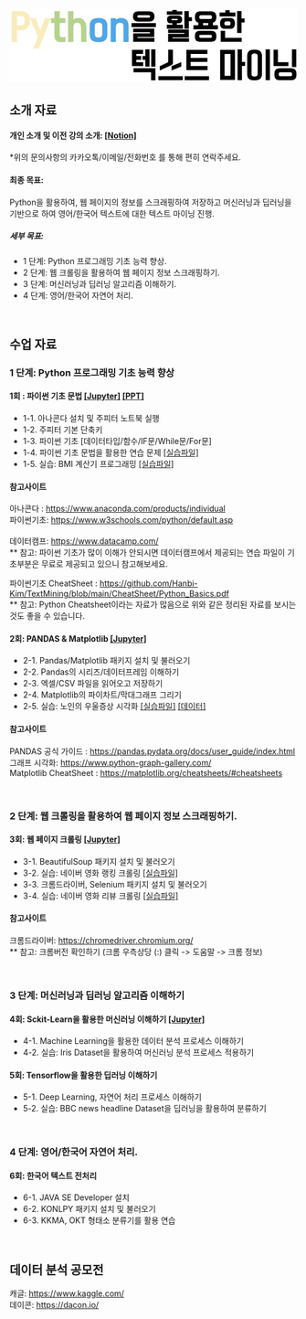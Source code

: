 <img src="https://github.com/Hanbi-Kim/TextMining/blob/main/images/Python%EC%9D%84%ED%99%9C%EC%9A%A9%ED%95%9C%ED%85%8D%EC%8A%A4%ED%8A%B8%EB%A7%88%EC%9D%B4%EB%8B%9D.jpg?raw=true">


## 소개 자료 
#### 개인 소개 및 이전 강의 소개: [[Notion]](https://cake-margin-976.notion.site/1fac504dedd34abd80908da49dc295d4) <br>
*위의 문의사항의 카카오톡/이메일/전화번호 를 통해 편히 연락주세요. <br>

#### 최종 목표:
Python을 활용하여, 웹 페이지의 정보를 스크래핑하여 저장하고 머신러닝과 딥러닝을 기반으로 하여 영어/한국어 텍스트에 대한 텍스트 마이닝 진행. 

##### 세부 목표:
- 1 단계: Python 프로그래밍 기초 능력 향상.
- 2 단계: 웹 크롤링을 활용하여 웹 페이지 정보 스크래핑하기.
- 3 단계: 머신러닝과 딥러닝 알고리즘 이해하기.
- 4 단계: 영어/한국어 자연어 처리.
  
<br>

## 수업 자료 
### 1 단계: Python 프로그래밍 기초 능력 향상
#### 1회 : 파이썬 기초 문법 [[Jupyter]](https://github.com/Hanbi-Kim/TextMining/blob/main/Chapter01_Python%20Intro.ipynb) [[PPT]](https://www.miricanvas.com/v/1umc5h) <br> 
  - 1-1. 아나콘다 설치 및 주피터 노트북 실행 <br>
  - 1-2. 주피터 기본 단축키  <br>
  - 1-3. 파이썬 기초 [데이터타입/함수/IF문/While문/For문] <br>
  - 1-4. 파이썬 기초 문법을 활용한 연습 문제 [[실습파일]](https://github.com/Hanbi-Kim/TextMining/blob/main/Chapter01_Python%20Practice.ipynb) <br>
  - 1-5. 실습: BMI 계산기 프로그래밍 [[실습파일]](https://github.com/Hanbi-Kim/TextMining/blob/main/%5B%EC%8B%A4%EC%8A%B51%5D%20BMI%20%EA%B3%84%EC%82%B0%EA%B8%B0.ipynb) <br>
#### 참고사이트 <br>
아나콘다 : https://www.anaconda.com/products/individual <br>
파이썬기초: https://www.w3schools.com/python/default.asp <br><br>
데이터캠프: https://www.datacamp.com/ <br>
** 참고: 파이썬 기초가 많이 이해가 안되시면 데이터캠프에서 제공되는 연습 파일이 기초부분은 무료로 제공되고 있으니 참고해보세요.

파이썬기초 CheatSheet : https://github.com/Hanbi-Kim/TextMining/blob/main/CheatSheet/Python_Basics.pdf <br>
** 참고: Python Cheatsheet이라는 자료가 많음으로 위와 같은 정리된 자료를 보시는 것도 좋을 수 있습니다.

#### 2회: PANDAS & Matplotlib [[Jupyter]](https://github.com/Hanbi-Kim/TextMining/blob/main/Chapter02_Pandas%26Matplotlib.ipynb) <br>
  - 2-1. Pandas/Matplotlib 패키지 설치 및 불러오기 <br>
  - 2-2. Pandas의 시리즈/데이터프레임 이해하기 <br>
  - 2-3. 엑셀/CSV 파일을 읽어오고 저장하기 <br>
  - 2-4. Matplotlib의 파이차트/막대그래프 그리기 <br>
  - 2-5. 실습: 노인의 우울증상 시각화 [[실습파일]](https://github.com/Hanbi-Kim/TextMining/blob/main/%5B%EC%8B%A4%EC%8A%B52%5D%20%EB%85%B8%EC%9D%B8%EC%9D%98%20%EC%9A%B0%EC%9A%B8%EC%A6%9D%EC%83%81%20%EC%8B%9C%EA%B0%81%ED%99%94.ipynb)
 [[데이터]](https://kosis.kr/statHtml/statHtml.do?orgId=117&tblId=DT_117071_019&conn_path=I2) <br>
   
#### 참고사이트 <br>
PANDAS 공식 가이드 : https://pandas.pydata.org/docs/user_guide/index.html <br>
그래프 시각화: https://www.python-graph-gallery.com/ <br>
Matplotlib CheatSheet : https://matplotlib.org/cheatsheets/#cheatsheets <br>


<br>

### 2 단계: 웹 크롤링을 활용하여 웹 페이지 정보 스크래핑하기.
#### 3회: 웹 페이지 크롤링 [[Jupyter]](https://github.com/Hanbi-Kim/TextMining/blob/main/Chapter03_WebCrawling.ipynb) <br>
  - 3-1. BeautifulSoup 패키지 설치 및 불러오기
  - 3-2. 실습: 네이버 영화 랭킹 크롤링 [[실습파일]](https://github.com/Hanbi-Kim/TextMining/blob/main/%5B%EC%8B%A4%EC%8A%B53%5D%20%EB%84%A4%EC%9D%B4%EB%B2%84%20%EC%98%81%ED%99%94%20%EB%9E%AD%ED%82%B9%20%EC%8A%A4%ED%81%AC%EB%9E%98%ED%95%91.ipynb)
  - 3-3. 크롬드라이버, Selenium 패키지 설치 및 불러오기
  - 3-4. 실습: 네이버 영화 리뷰 크롤링 [[실습파일]](https://github.com/Hanbi-Kim/TextMining/blob/main/%5B%EC%8B%A4%EC%8A%B54%5D%20%EB%84%A4%EC%9D%B4%EB%B2%84%20%EC%98%81%ED%99%94%20%EB%A6%AC%EB%B7%B0%20%ED%81%AC%EB%A1%A4%EB%A7%81.ipynb)

#### 참고사이트 <br>
크롬드라이버: https://chromedriver.chromium.org/ <br>
** 참고: 크롬버전 확인하기 (크롬 우측상당 (:) 클릭 -> 도움말 -> 크롬 정보)

<br>

### 3 단계: 머신러닝과 딥러닝 알고리즘 이해하기
#### 4회: Sckit-Learn을 활용한 머신러닝 이해하기 [[Jupyter]](https://github.com/Hanbi-Kim/TextMining/blob/main/Chapter04_Machine%20Learning%20%5BIRIS%5D.ipynb)
  - 4-1. Machine Learning을 활용한 데이터 분석 프로세스 이해하기
  - 4-2. 실습: Iris Dataset을 활용하여 머신러닝 분석 프로세스 적용하기

#### 5회: Tensorflow을 활용한 딥러닝 이해하기
  - 5-1. Deep Learning, 자연어 처리 프로세스 이해하기
  - 5-2. 실습: BBC news headline Dataset을 딥러닝을 활용하여 분류하기

<br>



### 4 단계: 영어/한국어 자연어 처리.
#### 6회: 한국어 텍스트 전처리
  - 6-1. JAVA SE Developer 설치
  - 6-2. KONLPY 패키지 설치 및 불러오기
  - 6-3. KKMA, OKT 형태소 분류기를 활용 연습

<br>

## 데이터 분석 공모전
캐글: https://www.kaggle.com/ <br>
데이콘: https://dacon.io/ <br>


